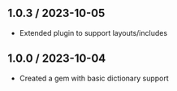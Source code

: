## 1.0.3 / 2023-10-05

* Extended plugin to support layouts/includes

## 1.0.0 / 2023-10-04

* Created a gem with basic dictionary support